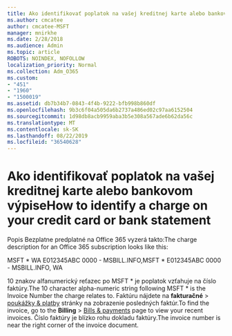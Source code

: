 ```yaml
---
title: Ako identifikovať poplatok na vašej kreditnej karte alebo bankovom výpise
ms.author: cmcatee
author: cmcatee-MSFT
manager: mnirkhe
ms.date: 2/28/2018
ms.audience: Admin
ms.topic: article
ROBOTS: NOINDEX, NOFOLLOW
localization_priority: Normal
ms.collection: Adm_O365
ms.custom:
- "451"
- "1960"
- "1500019"
ms.assetid: db7b34b7-0843-4f4b-9222-bfb998b860df
ms.openlocfilehash: 9b3c6f04a505da6b2737a486ed02c97aa6152504
ms.sourcegitcommit: 1d98db8acb9959aba3b5e308a567ade6b62da56c
ms.translationtype: MT
ms.contentlocale: sk-SK
ms.lasthandoff: 08/22/2019
ms.locfileid: "36540628"
---
```

# <a name="how-to-identify-a-charge-on-your-credit-card-or-bank-statement"></a><span data-ttu-id="63a3d-102">Ako identifikovať poplatok na vašej kreditnej karte alebo bankovom výpise</span><span class="sxs-lookup"><span data-stu-id="63a3d-102">How to identify a charge on your credit card or bank statement</span></span>

<span data-ttu-id="63a3d-103">Popis Bezplatne predplatné na Office 365 vyzerá takto:</span><span class="sxs-lookup"><span data-stu-id="63a3d-103">The charge description for an Office 365 subscription looks like this:</span></span>
  
<span data-ttu-id="63a3d-104">MSFT \* WA E012345ABC 0000 - MSBILL.INFO,</span><span class="sxs-lookup"><span data-stu-id="63a3d-104">MSFT \* E012345ABC 0000 - MSBILL.INFO, WA</span></span>
  
<span data-ttu-id="63a3d-105">10 znakov alfanumerický reťazec po MSFT \* je poplatok vzťahuje na číslo faktúry.</span><span class="sxs-lookup"><span data-stu-id="63a3d-105">The 10 character alpha-numeric string following MSFT \* is the Invoice Number the charge relates to.</span></span> <span data-ttu-id="63a3d-106">Faktúru nájdete na **fakturačné** \> [poukážky & platby](https://go.microsoft.com/fwlink/p/?linkid=848039) stránky na zobrazenie posledných faktúr.</span><span class="sxs-lookup"><span data-stu-id="63a3d-106">To find the invoice, go to the **Billing** \> [Bills & payments](https://go.microsoft.com/fwlink/p/?linkid=848039) page to view your recent invoices.</span></span> <span data-ttu-id="63a3d-107">Číslo faktúry je blízko rohu dokladu faktúry.</span><span class="sxs-lookup"><span data-stu-id="63a3d-107">The invoice number is near the right corner of the invoice document.</span></span>